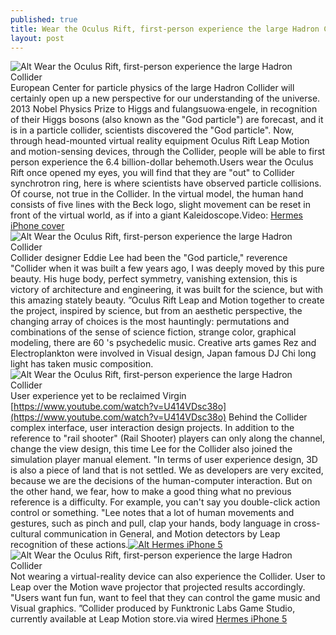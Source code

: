 ```yaml
---
published: true
title: Wear the Oculus Rift, first-person experience the large Hadron Collider
layout: post
---
```

![Alt Wear the Oculus Rift, first-person experience the large Hadron Collider](https://c2.staticflickr.com/8/7566/28204624530_4cdf36e788_z.jpg)European Center for particle physics of the large Hadron Collider will certainly open up a new perspective for our understanding of the universe. 2013 Nobel Physics Prize to Higgs and fulangsuowa·engele, in recognition of their Higgs bosons (also known as the \"God particle\") are forecast, and it is in a particle collider, scientists discovered the \"God particle\". Now, through head-mounted virtual reality equipment Oculus Rift Leap Motion and motion-sensing devices, through the Collider, people will be able to first person experience the 6.4 billion-dollar behemoth.Users wear the Oculus Rift once opened my eyes, you will find that they are \"out\" to Collider synchrotron ring, here is where scientists have observed particle collisions. Of course, not true in the Collider. In the virtual model, the human hand consists of five lines with the Beck logo, slight movement can be reset in front of the virtual world, as if into a giant Kaleidoscope.Video: [Hermes iPhone cover](http://www.reuters.com/article/anglo-american-vote-hermes-idUSL5N17O67J)![Alt Wear the Oculus Rift, first-person experience the large Hadron Collider](https://c1.staticflickr.com/9/8787/28455625646_68cf724283.jpg)Collider designer Eddie Lee had been the \"God particle,\" reverence \"Collider when it was built a few years ago, I was deeply moved by this pure beauty. His huge body, perfect symmetry, vanishing extension, this is victory of architecture and engineering, it was built for the science, but with this amazing stately beauty. ”Oculus Rift Leap and Motion together to create the project, inspired by science, but from an aesthetic perspective, the changing array of choices is the most hauntingly: permutations and combinations of the sense of science fiction, strange color, graphical modeling, there are 60 \'s psychedelic music. Creative arts games Rez and Electroplankton were involved in Visual design, Japan famous DJ Chi long light has taken music composition.![Alt Wear the Oculus Rift, first-person experience the large Hadron Collider](https://c2.staticflickr.com/8/7703/28382731032_94eb1f6e84_z.jpg)User experience yet to be reclaimed Virgin [https://www.youtube.com/watch?v=U414VDsc38o](https://www.youtube.com/watch?v=U414VDsc38o) Behind the Collider complex interface, user interaction design projects. In addition to the reference to \"rail shooter\" (Rail Shooter) players can only along the channel, change the view design, this time Lee for the Collider also joined the simulation player manual element. \"In terms of user experience design, 3D is also a piece of land that is not settled. We as developers are very excited, because we are the decisions of the human-computer interaction. But on the other hand, we fear, how to make a good thing what no previous reference is a difficulty. For example, you can\'t say you double-click action control or something. \"Lee notes that a lot of human movements and gestures, such as pinch and pull, clap your hands, body language in cross-cultural communication in General, and Motion detectors by Leap recognition of these actions.[![Alt Hermes iPhone 5](http://www.awacase.com/images/large/iphone5/hermes_ip4502_lrg.jpg)](http://www.awacase.com/hermes-handbag-case-for-iphone-5-5s-black-p-3542.html)![Alt Wear the Oculus Rift, first-person experience the large Hadron Collider](https://c1.staticflickr.com/9/8831/28455640186_8bc651c0ac_z.jpg)Not wearing a virtual-reality device can also experience the Collider. User to Leap over the Motion wave projector that projected results accordingly. \"Users want fun fun, want to feel that they can control the game music and Visual graphics. ”Collider produced by Funktronic Labs Game Studio, currently available at Leap Motion store.via wired [Hermes iPhone 5](http://www.awacase.com/hermes-handbag-case-for-iphone-5-5s-black-p-3542.html)